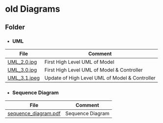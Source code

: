 # old Diagrams

## Folder
- ### UML

| File                                                                                                                | Comment                                        |
|---------------------------------------------------------------------------------------------------------------------|------------------------------------------------|
| [UML_2.0.jpg](https://github.com/federicodeintrona/IS23-AM06/blob/main/Deliverables/Diagrams/old/UML/UML_2.0.jpg)   | First High Level UML of Model                  |
| [UML_3.0.jpg](https://github.com/federicodeintrona/IS23-AM06/blob/main/Deliverables/Diagrams/old/UML/UML_3.0.jpg)   | First High Level UML of Model & Controller     |
| [UML_3.1.jpeg](https://github.com/federicodeintrona/IS23-AM06/blob/main/Deliverables/Diagrams/old/UML/UML_3.1.jpeg) | Update of High Level UML of Model & Controller |

- ### Sequence Diagram

| File                                                                                                                                               | Comment          |
|----------------------------------------------------------------------------------------------------------------------------------------------------|------------------|
| [sequence_diagram.pdf](https://github.com/federicodeintrona/IS23-AM06/blob/main/Deliverables/Diagrams/old/Sequence%20Diagram/sequence_diagram.pdf) | Sequence Diagram |
 